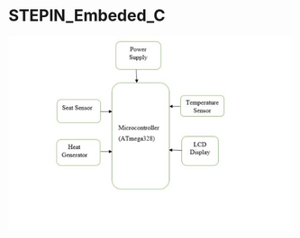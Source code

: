# STEPIN_Embeded_C
![flow diagram](https://github.com/sandhyarajahmundry/STEPIN_Embeded_C/blob/main/4_Images/Architecture.jpeg)